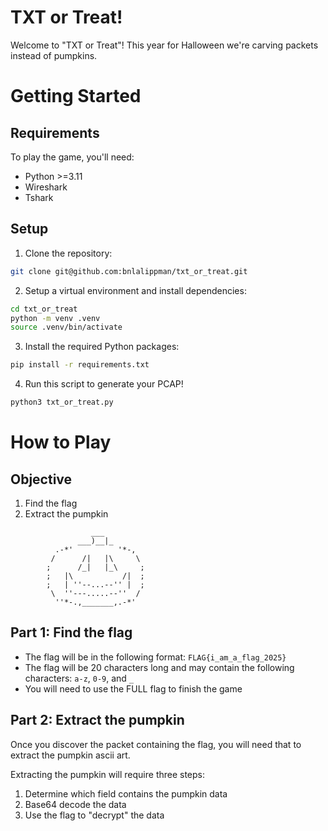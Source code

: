 # TXT or Treat!

Welcome to "TXT or Treat"! This year for Halloween we're carving packets instead of pumpkins.

# Getting Started

## Requirements

To play the game, you'll need:
- Python >=3.11
- Wireshark
- Tshark

## Setup

1. Clone the repository:
```bash
git clone git@github.com:bnlalippman/txt_or_treat.git
```

2. Setup a virtual environment and install dependencies:
```bash
cd txt_or_treat
python -m venv .venv
source .venv/bin/activate
```

3. Install the required Python packages:
```bash
pip install -r requirements.txt
```

4. Run this script to generate your PCAP!
```bash
python3 txt_or_treat.py
```

# How to Play

## Objective

1. Find the flag
2. Extract the pumpkin
```
                  ___
               ___)__|_
          .-*'          '*-,
         /      /|   |\     \
        ;      /_|   |_\     ;
        ;   |\           /|  ;
        ;   | ''--...--'' |  ;
         \  ''---.....--''  /
          ''*-.,_______,.-*'  
```

## Part 1: Find the flag

- The flag will be in the following format: `FLAG{i_am_a_flag_2025}`
- The flag will be 20 characters long and may contain the following characters: `a-z`, `0-9`, and `_`
- You will need to use the FULL flag to finish the game

## Part 2: Extract the pumpkin

Once you discover the packet containing the flag, you will need that to extract the pumpkin ascii art.

Extracting the pumpkin will require three steps:
1. Determine which field contains the pumpkin data
2. Base64 decode the data
3. Use the flag to "decrypt" the data